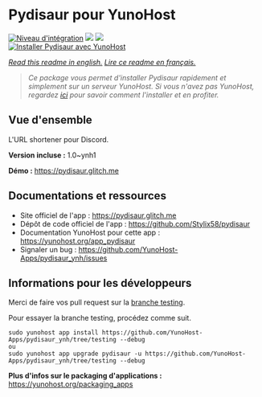 # Pydisaur pour YunoHost

[![Niveau d'intégration](https://dash.yunohost.org/integration/pydisaur.svg)](https://dash.yunohost.org/appci/app/pydisaur) ![](https://ci-apps.yunohost.org/ci/badges/pydisaur.status.svg) ![](https://ci-apps.yunohost.org/ci/badges/pydisaur.maintain.svg)  
[![Installer Pydisaur avec YunoHost](https://install-app.yunohost.org/install-with-yunohost.svg)](https://install-app.yunohost.org/?app=pydisaur)

*[Read this readme in english.](./README.md)*
*[Lire ce readme en français.](./README_fr.md)*

> *Ce package vous permet d'installer Pydisaur rapidement et simplement sur un serveur YunoHost.
Si vous n'avez pas YunoHost, regardez [ici](https://yunohost.org/#/install) pour savoir comment l'installer et en profiter.*

## Vue d'ensemble

L'URL shortener pour Discord.

**Version incluse :** 1.0~ynh1

**Démo :** https://pydisaur.glitch.me

## Documentations et ressources

* Site officiel de l'app : https://pydisaur.glitch.me
* Dépôt de code officiel de l'app : https://github.com/Stylix58/pydisaur
* Documentation YunoHost pour cette app : https://yunohost.org/app_pydisaur
* Signaler un bug : https://github.com/YunoHost-Apps/pydisaur_ynh/issues

## Informations pour les développeurs

Merci de faire vos pull request sur la [branche testing](https://github.com/YunoHost-Apps/pydisaur_ynh/tree/testing).

Pour essayer la branche testing, procédez comme suit.
```
sudo yunohost app install https://github.com/YunoHost-Apps/pydisaur_ynh/tree/testing --debug
ou
sudo yunohost app upgrade pydisaur -u https://github.com/YunoHost-Apps/pydisaur_ynh/tree/testing --debug
```

**Plus d'infos sur le packaging d'applications :** https://yunohost.org/packaging_apps